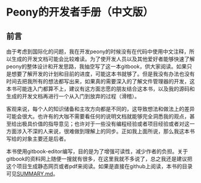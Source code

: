 # Peony的开发者手册（中文版）

## 前言

由于考虑到国际化的问题，我在开发peony的时候没有在代码中使用中文注释，所以生成的开发文档可能会比较难读。为了使开发人员以及其他爱好者能够快速了解peony的整体设计和开发思路，我抽空写了这一本gitbook，供大家阅读。如果只是想要了解开发的计划和目前的进度，可能这本书就够了。但是我没有办法也没有时间去把我所有的想法都写出来，如果真的需要深入的了解文件管理器的开发，这本书可能连入门都算不上，建议有这方面志愿的朋友结合这本书，以及我的源码和生成的开发文档再进行一个从入门到放弃的过程（滑稽）。

客观来说，每个人的知识储备和主攻方向都是不同的，这导致想法和做法上的差异可能会很大。也许有的大咖不需要看任何的说明文档就能够完全洞悉我的观点，甚至给出极具价值的指导意见；也许对于一些没有编程经验或者项目经验或者对这一方面涉入不深的人来说，很难做到理解上的同步。正如我上面所说，那么我这本书写给的对象主要还是后者。

本书使用gitbook-editor编写，目的是为了增强可读性，减少作者的负担。关于gitbook的资料网上随便一搜就有很多，在这里我就不多说了，总之我还是建议把这个项目生成静态网页或者pdf来阅读。如果是直接在github上阅读，本书的目录可见[SUMMARY.md](/SUMMARY.md)。

